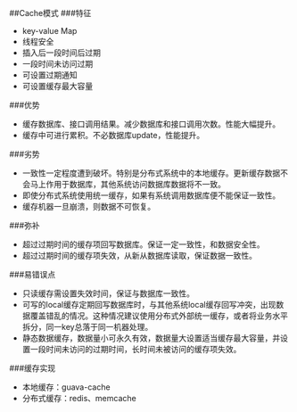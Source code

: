 ##Cache模式
###特征
* key-value Map
* 线程安全
* 插入后一段时间后过期
* 一段时间未访问过期
* 可设置过期通知
* 可设置缓存最大容量

###优势
* 缓存数据库、接口调用结果。减少数据库和接口调用次数。性能大幅提升。
* 缓存中可进行累积。不必数据库update，性能提升。

###劣势
* 一致性一定程度遭到破坏。特别是分布式系统中的本地缓存。更新缓存数据不会马上作用于数据库，其他系统访问数据库数据将不一致。
* 即使分布式系统使用统一缓存，如果有系统调用数据库便不能保证一致性。
* 缓存机器一旦崩溃，则数据不可恢复。

###弥补
* 超过过期时间的缓存项回写数据库。保证一定一致性，和数据安全性。
* 超过过期时间的缓存项失效，从新从数据库读取，保证数据一致性。

###易错误点
* 只读缓存需设置失效时间，保证与数据库一致性。
* 可写的local缓存定期回写数据库时，与其他系统local缓存回写冲突，出现数据覆盖错乱的情况。这种情况建议使用分布式外部统一缓存，或者将业务水平拆分，同一key总落于同一机器处理。
* 静态数据缓存，数据量小可永久有效，数据量大设置适当缓存最大容量，并设置一段时间未访问的过期时间，长时间未被访问的缓存项失效。

###缓存实现
* 本地缓存：guava-cache
* 分布式缓存：redis、memcache